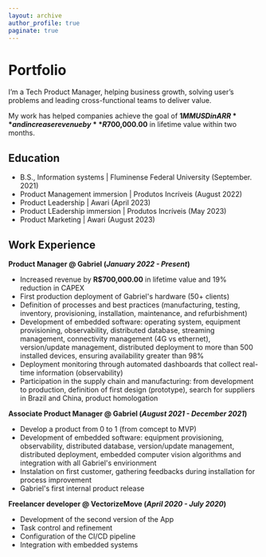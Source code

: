 ```yaml
---
layout: archive
author_profile: true
paginate: true
---
```


# Portfolio
I’m a Tech Product Manager, helping business growth, solving user’s problems and leading cross-functional teams to deliver value.

My work has helped companies achieve the goal of **$1MM USD in ARR** and increase revenue by **R$700,000.00** in lifetime value within two months.

## Education
* B.S., Information systems | Fluminense Federal University (September. 2021)
* Product Management immersion | Produtos Incríveis (August 2022)
* Product Leadership | Awari (April 2023)
* Product LEadership immersion | Produtos Incríveis (May 2023)
* Product Marketing | Awari (August 2023)

## Work Experience
**Product Manager @ Gabriel (_January 2022 - Present_)**
- Increased revenue by **R$700,000.00** in lifetime value and 19% reduction in CAPEX 
- First production deployment of Gabriel's hardware (50+ clients)
- Definition of processes and best practices (manufacturing, testing, inventory, provisioning, installation, maintenance, and refurbishment)
- Development of embedded software: operating system, equipment provisioning, observability, distributed database, streaming management, connectivity management (4G vs ethernet), version/update management, distributed deployment to more than 500 installed devices, ensuring availability greater than 98%
- Deployment monitoring through automated dashboards that collect real-time information (observability)
- Participation in the supply chain and manufacturing: from development to production, definition of first design (prototype), search for suppliers in Brazil and China, product homologation



**Associate Product Manager @ Gabriel (_August 2021 - December 2021_)**
- Develop a product from 0 to 1 (from comcept to MVP)
- Development of embedded software: equipment provisioning, observability, distributed database, version/update management, distributed deployment, embedded computer vision algorithms and integration with all Gabriel's envirionment
- Instalation on first customer, gathering feedbacks during installation for process improvement
- Gabriel's first internal product release


**Freelancer developer @ VectorizeMove (_April 2020 - July 2020_)**
- Development of the second version of the App
- Task control and refinement
- Configuration of the CI/CD pipeline
- Integration with embedded systems
